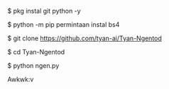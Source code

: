 $ pkg instal git python -y

 $ python -m pip permintaan instal bs4

 $ git clone https://github.com/tyan-ai/Tyan-Ngentod

$ cd Tyan-Ngentod

 $ python ngen.py 

Awkwk:v
